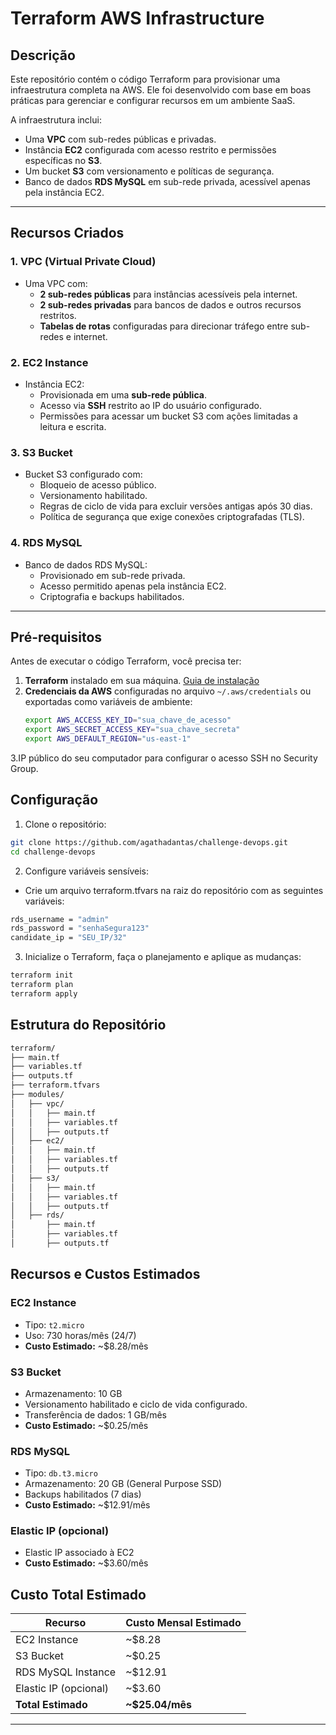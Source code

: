 # **Terraform AWS Infrastructure**

## **Descrição**
Este repositório contém o código Terraform para provisionar uma infraestrutura completa na AWS. Ele foi desenvolvido com base em boas práticas para gerenciar e configurar recursos em um ambiente SaaS. 

A infraestrutura inclui:
- Uma **VPC** com sub-redes públicas e privadas.
- Instância **EC2** configurada com acesso restrito e permissões específicas no **S3**.
- Um bucket **S3** com versionamento e políticas de segurança.
- Banco de dados **RDS MySQL** em sub-rede privada, acessível apenas pela instância EC2.

---

## **Recursos Criados**

### **1. VPC (Virtual Private Cloud)**
- Uma VPC com:
  - **2 sub-redes públicas** para instâncias acessíveis pela internet.
  - **2 sub-redes privadas** para bancos de dados e outros recursos restritos.
  - **Tabelas de rotas** configuradas para direcionar tráfego entre sub-redes e internet.

### **2. EC2 Instance**
- Instância EC2:
  - Provisionada em uma **sub-rede pública**.
  - Acesso via **SSH** restrito ao IP do usuário configurado.
  - Permissões para acessar um bucket S3 com ações limitadas a leitura e escrita.

### **3. S3 Bucket**
- Bucket S3 configurado com:
  - Bloqueio de acesso público.
  - Versionamento habilitado.
  - Regras de ciclo de vida para excluir versões antigas após 30 dias.
  - Política de segurança que exige conexões criptografadas (TLS).

### **4. RDS MySQL**
- Banco de dados RDS MySQL:
  - Provisionado em sub-rede privada.
  - Acesso permitido apenas pela instância EC2.
  - Criptografia e backups habilitados.

---

## **Pré-requisitos**

Antes de executar o código Terraform, você precisa ter:
1. **Terraform** instalado em sua máquina. [Guia de instalação](https://developer.hashicorp.com/terraform/tutorials/aws-get-started/install-cli)
2. **Credenciais da AWS** configuradas no arquivo `~/.aws/credentials` ou exportadas como variáveis de ambiente:
   ```bash
   export AWS_ACCESS_KEY_ID="sua_chave_de_acesso"
   export AWS_SECRET_ACCESS_KEY="sua_chave_secreta"
   export AWS_DEFAULT_REGION="us-east-1"
3.IP público do seu computador para configurar o acesso SSH no Security Group.

## **Configuração**

1. Clone o repositório:
```bash
git clone https://github.com/agathadantas/challenge-devops.git
cd challenge-devops
```
2. Configure variáveis sensíveis:
  - Crie um arquivo terraform.tfvars na raiz do repositório com as seguintes variáveis:
```bash
rds_username = "admin"
rds_password = "senhaSegura123"
candidate_ip = "SEU_IP/32"
```
3. Inicialize o Terraform, faça o planejamento e aplique as mudanças:
```bash
terraform init
terraform plan
terraform apply
```

## **Estrutura do Repositório**
```bash
terraform/
├── main.tf
├── variables.tf
├── outputs.tf
├── terraform.tfvars
├── modules/
│   ├── vpc/
│   │   ├── main.tf
│   │   ├── variables.tf
│   │   ├── outputs.tf
│   ├── ec2/    
│   │   ├── main.tf
│   │   ├── variables.tf
│   │   ├── outputs.tf
│   ├── s3/
│   │   ├── main.tf
│   │   ├── variables.tf
│   │   ├── outputs.tf
│   ├── rds/
│       ├── main.tf
│       ├── variables.tf
│       ├── outputs.tf
```

## Recursos e Custos Estimados

### **EC2 Instance**
- Tipo: `t2.micro`
- Uso: 730 horas/mês (24/7)
- **Custo Estimado:** ~$8.28/mês

### **S3 Bucket**
- Armazenamento: 10 GB
- Versionamento habilitado e ciclo de vida configurado.
- Transferência de dados: 1 GB/mês
- **Custo Estimado:** ~$0.25/mês

### **RDS MySQL**
- Tipo: `db.t3.micro`
- Armazenamento: 20 GB (General Purpose SSD)
- Backups habilitados (7 dias)
- **Custo Estimado:** ~$12.91/mês

### **Elastic IP (opcional)**
- Elastic IP associado à EC2
- **Custo Estimado:** ~$3.60/mês

## **Custo Total Estimado**
| Recurso              | Custo Mensal Estimado |
|----------------------|------------------------|
| EC2 Instance         | ~$8.28                |
| S3 Bucket            | ~$0.25                |
| RDS MySQL Instance   | ~$12.91               |
| Elastic IP (opcional)| ~$3.60                |
| **Total Estimado**   | **~$25.04/mês**       |

---

